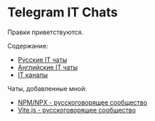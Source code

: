 # Telegram IT Chats

Правки приветствуются.

Содержание:
- [Русские IT чаты](it_chats.md)
- [Английские IT чаты](it_chats_en.md)
- [IT каналы](it_channels.md)

Чаты, добавленные мной:
- [NPM/NPX - русскоговорящее сообщество](https://t.me/npm_ru)
- [Vite.js - русскоговорящее сообщество](https://t.me/vite_ru_js)
